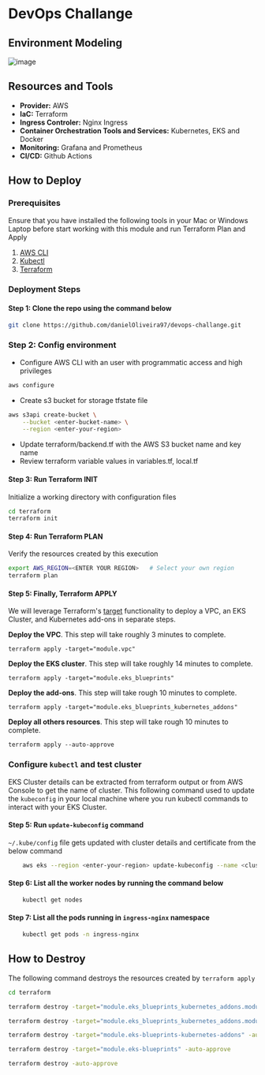 # DevOps Challange

## Environment Modeling
<p align="center">

![image](https://user-images.githubusercontent.com/78129381/153622350-dcaf792f-0704-4426-916a-1551dd9fe8b9.png)

</p>

## Resources and Tools

- **Provider:** AWS
- **IaC:** Terraform
- **Ingress Controler:** Nginx Ingress
- **Container Orchestration Tools and Services:** Kubernetes, EKS and Docker
- **Monitoring:** Grafana and Prometheus
- **CI/CD:** Github Actions

## How to Deploy

### Prerequisites

Ensure that you have installed the following tools in your Mac or Windows Laptop before start working with this module and run Terraform Plan and Apply

1. [AWS CLI](https://docs.aws.amazon.com/cli/latest/userguide/install-cliv2.html)
2. [Kubectl](https://Kubernetes.io/docs/tasks/tools/)
3. [Terraform](https://learn.hashicorp.com/tutorials/terraform/install-cli)

### Deployment Steps

#### Step 1: Clone the repo using the command below

```sh
git clone https://github.com/danielOliveira97/devops-challange.git
```

### Step 2: Config environment
* Configure AWS CLI with an user with programmatic access and high privileges
```sh
aws configure
```
* Create s3 bucket for storage tfstate file
  
```sh
aws s3api create-bucket \
    --bucket <enter-bucket-name> \
    --region <enter-your-region>
```
* Update terraform/backend.tf with the AWS S3 bucket name and key name
*  Review terraform variable values in variables.tf, local.tf

#### Step 3: Run Terraform INIT

Initialize a working directory with configuration files

```sh
cd terraform
terraform init
```

#### Step 4: Run Terraform PLAN

Verify the resources created by this execution

```sh
export AWS_REGION=<ENTER YOUR REGION>   # Select your own region
terraform plan
```

#### Step 5: Finally, Terraform APPLY

We will leverage Terraform's [target](https://learn.hashicorp.com/tutorials/terraform/resource-targeting?in=terraform/cli) functionality to deploy a VPC, an EKS Cluster, and Kubernetes add-ons in separate steps.

**Deploy the VPC**. This step will take roughly 3 minutes to complete.

```
terraform apply -target="module.vpc"
```

**Deploy the EKS cluster**. This step will take roughly 14 minutes to complete.

```
terraform apply -target="module.eks_blueprints"
```

**Deploy the add-ons**. This step will take rough 10 minutes to complete.

```
terraform apply -target="module.eks_blueprints_kubernetes_addons"
```

**Deploy all others resources**. This step will take rough 10 minutes to complete.

```
terraform apply --auto-approve
```

### Configure `kubectl` and test cluster

EKS Cluster details can be extracted from terraform output or from AWS Console to get the name of cluster.
This following command used to update the `kubeconfig` in your local machine where you run kubectl commands to interact with your EKS Cluster.

#### Step 5: Run `update-kubeconfig` command

`~/.kube/config` file gets updated with cluster details and certificate from the below command

```sh
    aws eks --region <enter-your-region> update-kubeconfig --name <cluster-name>
```

#### Step 6: List all the worker nodes by running the command below

```sh
    kubectl get nodes
```

#### Step 7: List all the pods running in `ingress-nginx` namespace

```sh
    kubectl get pods -n ingress-nginx
```

## How to Destroy

The following command destroys the resources created by `terraform apply`

```sh
cd terraform

terraform destroy -target="module.eks_blueprints_kubernetes_addons.module.ingress_nginx[0]" -auto-approve

terraform destroy -target="module.eks_blueprints_kubernetes_addons.module.aws_load_balancer_controller[0]" -auto-approve

terraform destroy -target="module.eks-blueprints-kubernetes-addons" -auto-approve

terraform destroy -target="module.eks-blueprints" -auto-approve

terraform destroy -auto-approve
```